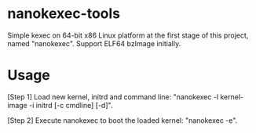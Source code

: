 # nanokexec-tools
Simple kexec on 64-bit x86 Linux platform at the first stage of this project, named "nanokexec".
Support ELF64 bzImage initially.

# Usage
[Step 1] Load new kernel, initrd and command line: "nanokexec -l kernel-image -i initrd [-c cmdline] [-d]".

[Step 2] Execute nanokexec to boot the loaded kernel: "nanokexec -e".
